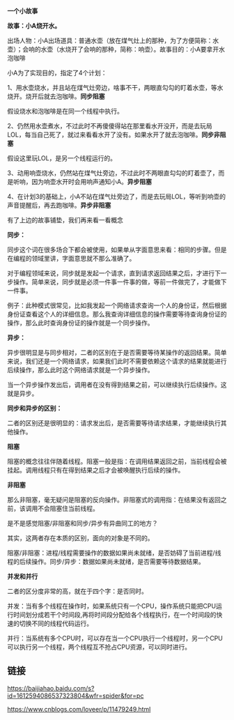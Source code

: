 **一个小故事**

**故事：小A烧开水。**

出场人物：小A出场道具：普通水壶（放在煤气灶上的那种，为了方便简称：水壶）；会响的水壶（水烧开了会响的那种，简称：响壶）。故事目的：小A要拿开水泡咖啡

小A为了实现目的，指定了4个计划：

1、用水壶烧水，并且站在煤气灶旁边，啥事不干，两眼直勾勾的盯着水壶，等水烧开。烧开后就去泡咖啡。**同步阻塞**

假设烧水和泡咖啡是在同一个线程中执行。

2、仍然用水壶煮水，不过此时不再傻傻得站在那里看水开没开，而是去玩局LOL，每当自己死了，就过来看看水开了没有。如果水开了就去泡咖啡。**同步非阻塞**

假设这里玩LOL，是另一个线程运行的。

3、动用响壶烧水，仍然站在煤气灶旁边，不过此时不两眼直勾勾的盯着壶了，而是听响，因为响壶水开时会用响声通知小A。**异步阻塞**

4、在计划3的基础上，小A不站在煤气灶旁边了，而是去玩局LOL，等听到响壶的声音提醒后，再去跑咖啡。**异步非阻塞**

有了上边的故事铺垫，我们再来看一看概念

**同步：**

同步这个词在很多场合下都会被使用，如果单从字面意思来看：相同的步骤。但是在编程的领域里讲，字面意思就不那么准确了。

对于编程领域来说，同步就是发起一个请求，直到请求返回结果之后，才进行下一步操作。简单来说，同步就是必须一件事一件事的做，等前一件做完了，才能做下一件事。

例子：此种模式很常见，比如我发起一个网络请求查询一个人的身份证，然后根据身份证查看这个人的详细信息。那么我查询详细信息的操作需要等待查询身份证的操作，那么此时查询身份证的操作就是一个同步操作。

**异步：**

异步很明显是与同步相对，二者的区别在于是否需要等待某操作的返回结果。简单来说，我们还是一个网络请求，如果我们此时不需要依赖这个请求的结果就能进行后续操作，那么此时这个网络请求就是一个异步操作。

当一个异步操作发出后，调用者在没有得到结果之前，可以继续执行后续操作。这就是异步。

**同步和异步的区别：**

二者的区别还是很明显的：请求发出后，是否需要等待请求结果，才能继续执行其他操作。

**阻塞**

阻塞的概念往往伴随着线程。阻塞一般是指：在调用结果返回之前，当前线程会被挂起。调用线程只有在得到结果之后才会被唤醒执行后续的操作。

**非阻塞**

那么非阻塞，毫无疑问是阻塞的反向操作。非阻塞式的调用指：在结果没有返回之前，该调用不会阻塞住当前线程。

是不是感觉阻塞/非阻塞和同步/异步有异曲同工的地方？

其实，这两者存在本质的区别，面向的对象是不同的。

阻塞/非阻塞：进程/线程需要操作的数据如果尚未就绪，是否妨碍了当前进程/线程的后续操作。同步/异步：数据如果尚未就绪，是否需要等待数据结果。

**并发和并行**

二者的区分度非常的高，就在于四个字：是否同时。

并发：当有多个线程在操作时，如果系统只有一个CPU，操作系统只能把CPU运行时间划分成若干个时间段,再将时间段分配给各个线程执行，在一个时间段的快速的切换不同的线程代码运行。

并行：当系统有多个CPU时，可以存在当一个CPU执行一个线程时，另一个CPU可以执行另一个线程，两个线程互不抢占CPU资源，可以同时进行。





## 链接

https://baijiahao.baidu.com/s?id=1612594086537323804&wfr=spider&for=pc

https://www.cnblogs.com/loveer/p/11479249.html

